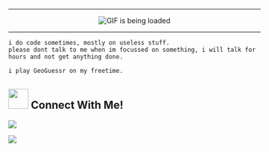 <hr> <p align="center">
  <img src="https://github.com/fxmiko/fxmiko/blob/master/assets/coding-hoodie.gif" alt="GIF is being loaded">
</p>

<hr> 

```
i do code sometimes, mostly on useless stuff.
please dont talk to me when im focussed on something, i will talk for hours and not get anything done.

i play GeoGuessr on my freetime.
```

## <img height="40" src="https://raw.githubusercontent.com/extgfx/extgfx/master/assets/kyubey.gif"/> Connect With Me!
[![](https://img.shields.io/badge/Linktree-1de9b6?flat-square&logo=LinkTree&logoColor=white&color=gray)](https://linktr.ee/tenjinmiko)

[![](https://img.shields.io/badge/Ethereum-3C3C3D?style=flat-circle&logo=Ethereum&logoColor=white&color=gray)](https://github.com/fxmiko/fxmiko/blob/master/crypto.txt) 
